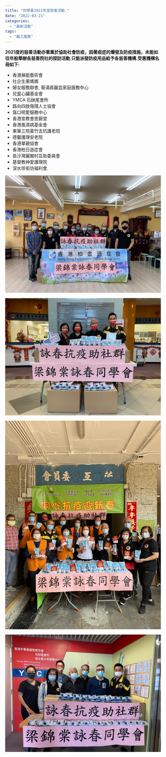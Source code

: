 ```yaml
---
title: "同學會2021年度慈善活動."
date: "2022-03-21"
categories: 
  - "最新活動"
tags: 
  - "義工服務"
---
```


**2021度的慈善活動亦著重於協助社會防疫，因著疫症的爆發及防疫措施，未能如往年般舉辦各慈善院社的探訪活動**.**只能派發防疫用品給予各慈善機構.受惠機構名冊如下:**

- 香港展能藝術會
- 社企生果媽媽
- 婦女服務聯會, 葵涌蔣麗芸家庭服務中心
- 兒童心臟基金會
- YMCA 石硤尾會所
- 路向四肢傷殘人士協會
- 窩口明愛服務中心
- 香港宣教會恩磐堂
- 香港風濕病基金會
- 東華三院黃竹去坑護老院
- 德馨護理安老院
- 香港單親協會
- 香港柏日遜症會
- 長沙灣麗閣村互助委員會
- 基督教神愛護理院
- 深水埗街坊福利會.

[![](images/PHOTO-2021-03-02-16-26-06-2.jpg)](http://13.229.250.225/wp-content/uploads/2022/03/PHOTO-2021-03-02-16-26-06-2.jpg)

[![](images/東華三院黃竹坑護理院-2.jpg)](http://13.229.250.225/wp-content/uploads/2022/03/東華三院黃竹坑護理院-2.jpg)

[![](images/PHOTO-2021-03-02-16-26-41.jpg)](http://13.229.250.225/wp-content/uploads/2022/03/PHOTO-2021-03-02-16-26-41.jpg)

[![](images/PHOTO-2021-02-23-16-26-53.jpg)](http://13.229.250.225/wp-content/uploads/2022/03/PHOTO-2021-02-23-16-26-53.jpg)
